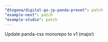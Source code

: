 ```yaml
---
"@togana/digital-go-jp-panda-preset": patch
"example-next": patch
"example-studio": patch
---
```


Update panda-css monorepo to v1 (major)
